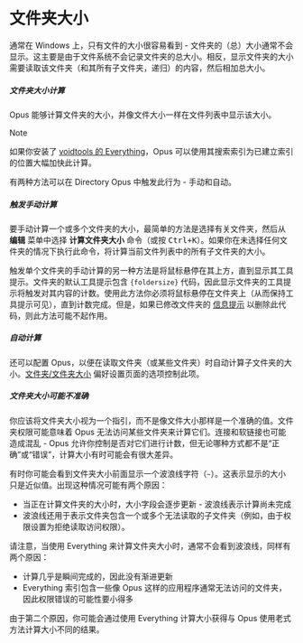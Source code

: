 # 文件夹大小

通常在 Windows 上，只有文件的大小很容易看到 - 文件夹的（总）大小通常不会显示。这主要是由于文件系统不会记录文件夹的总大小。相反，显示文件夹的大小需要读取该文件夹（和其所有子文件夹，递归）的内容，然后相加总大小。

##### 文件夹大小计算

Opus 能够计算文件夹的大小，并像文件大小一样在文件列表中显示该大小。

> [!NOTE]
> 如果你安装了 [voidtools 的 Everything](https://voidtools.com)，Opus 可以使用其搜索索引为已建立索引的位置大幅加快此计算。

有两种方法可以在 Directory Opus 中触发此行为 - 手动和自动。

##### 触发手动计算

要手动计算一个或多个文件夹的大小，最简单的方法是选择有关文件夹，然后从 **编辑** 菜单中选择 **计算文件夹大小** 命令（或按 <kbd>Ctrl+K</kbd>）。如果你在未选择任何文件夹的情况下执行此命令，将计算当前文件列表中的所有子文件夹的大小。

触发单个文件夹的手动计算的另一种方法是将鼠标悬停在其上方，直到显示其工具提示。文件夹的默认工具提示包含 `{foldersize}` 代码，因此显示文件夹的工具提示将触发对其内容的计数。使用此方法你必须将鼠标悬停在文件夹上（从而保持工具提示可见），直到计数完成。但是，如果已修改文件夹的 [信息提示](/Manual/file_types/filetype_editor/info_tip.zh.md) 以删除此代码，则此方法可能不起作用。

##### 自动计算

还可以配置 Opus，以便在读取文件夹（或某些文件夹）时自动计算子文件夹的大小。[文件夹/文件夹大小](/Manual/preferences/preferences_categories/folders/folder_sizes/README.zh.md) 偏好设置页面的选项控制此项。

##### 文件夹大小可能不准确

你应该将文件夹大小视为一个指引，而不是像文件大小那样是一个准确的值。文件夹权限可能意味着 Opus 无法访问某些文件夹来计算它们。连接和软链接也可能造成混乱 - Opus 允许你控制是否对它们进行计数，但无论哪种方式都不是“正确”或“错误”，计算大小有时可能会有很大差异。

有时你可能会看到文件夹大小前面显示一个波浪线字符（`~`）。这表示显示的大小只是近似值。出现这种情况可能有两个原因：

- 当正在计算文件夹的大小时，大小字段会逐步更新 - 波浪线表示计算尚未完成
- 波浪线还用于表示文件夹包含一个或多个无法读取的子文件夹（例如，由于权限设置为拒绝读取访问权限）。

请注意，当使用 Everything 来计算文件夹大小时，通常不会看到波浪线，同样有两个原因：

- 计算几乎是瞬间完成的，因此没有渐进更新
- Everything 索引包含一些像 Opus 这样的应用程序通常无法访问的文件夹，因此权限错误的可能性要小得多

由于第二个原因，你可能会通过使用 Everything 计算大小获得与 Opus 使用老式方法计算大小不同的结果。
